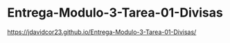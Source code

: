 # Entrega-Modulo-3-Tarea-01-Divisas


https://jdavidcor23.github.io/Entrega-Modulo-3-Tarea-01-Divisas/
